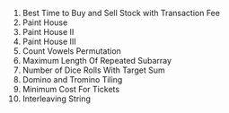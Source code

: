 1. Best Time to Buy and Sell Stock with Transaction Fee
2. Paint House
3. Paint House II
4. Paint House III
5. Count Vowels Permutation
6. Maximum Length Of Repeated Subarray
7. Number of Dice Rolls With Target Sum
8. Domino and Tromino Tiling
9. Minimum Cost For Tickets
10. Interleaving String

